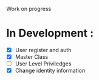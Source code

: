 Work on progress
# In Development :
- [x] User register and auth <br>
- [x] Master Class <br>
- [ ] User Level Priviledges <br>
- [x] Change identity information <br>

